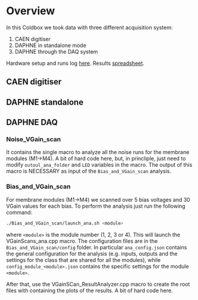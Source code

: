 # Overview
In this Coldbox we took data with three different acquisition system:
1. CAEN digitiser
2. DAPHNE in standalone mode
3. DAPHNE through the DAQ system

Hardware setup and runs log [here](https://docs.google.com/spreadsheets/d/1N9xcb2VVlzzDcNfBjlj_buhH9LiBTdG8-cnisb-orsI/edit?gid=631129411#gid=631129411).
Results [spreadsheet](https://docs.google.com/spreadsheets/d/1UbbC-N2yJ7k_QW4HT-eM1Flrzsd2dG26-lBIFAHH8Ew/edit?gid=1663548084#gid=1663548084).


## CAEN digitiser

## DAPHNE standalone

## DAPHNE DAQ
### Noise_VGain_scan
It contains the single macro to analyze all the noise runs for the membrane modules (M1->M4). A bit of hard code here,
but, in princliple, just need to modify `outoul_ana_folder` and `LED` variables in the macro.
The output of this macro is NECESSARY as input of the `Bias_and_VGain_scan` analysis.

### Bias_and_VGain_scan
For membrane modules (M1->M4) we scanned over 5 bias voltages and 30 VGain values for each bias.
To perform the analysis just run the following command:
```bash
./Bias_and_VGain_scan/launch_ana.sh <module>
```
where `<module>` is the module number (1, 2, 3 or 4).
This will launch the VGainScans_ana.cpp macro. The configuration files are in the `Bias_and_VGain_scan/config` folder.
In  particular `ana_config.json` contains the general configuration for the analysis (e.g. inputs, outputs and the settings for the 
class that are shared for all the modules), while `config_module_<module>.json` contains the specific settings for the module `<module>`.

After that, use the VGainSCan_ResultAnalyzer.cpp macro to create the root files with containing the plots of the
results. A bit of hard code here.
